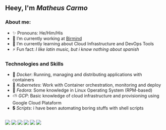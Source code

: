 ## Heey, I'm *Matheus Carmo*
### About me:
- ✨ Pronouns: He/Him/His
- 🐢 I’m currently working at [Birmind](https://birmind.com.br)
- 🌱 I’m currently learning about Cloud Infrastructure and DevOps Tools
- ⚡ Fun fact: *I like latin music, but i know nothing about spanish* 
### Technologies and Skills 
- 🐳 *Docker*: Running, managing and distributing applications with containers
- 🐋 *Kubernetes*: Work with Container orchestration, monitoring and deploy 
- 🧢 *Fedora*: Some knowledge in Linux Operating System (RPM-based)
- ⛅ *GCP*: Basic knowledge of cloud infrastructure and provisioning using Google Cloud Plataform
- 💲 *Scripts*: i have been automating boring stuffs with shell scripts
##
<div> 
  <a href="https://www.instagram.com/theuz_c/" target="_blank"><img src="https://img.shields.io/badge/-Instagram-%23E4405F?style=for-the-badge&logo=instagram&logoColor=white" target="_blank"></a>
  <a href="https://www.tiktok.com/@theuz_cz?lang=pt-BR" target="_blank"><img src="https://img.shields.io/badge/TikTok-000000?style=for-the-badge&logo=tiktok&logoColor=white" target="_blank"></a> 
  <a href = "mailto:matheuscarmo1108@gmail.com"><img src="https://img.shields.io/badge/-Gmail-%23333?style=for-the-badge&logo=gmail&logoColor=white" target="_blank"></a>
  <a href="https://www.linkedin.com/in/matheus-carmo-564665195/" target="_blank"><img src="https://img.shields.io/badge/-LinkedIn-%230077B5?style=for-the-badge&logo=linkedin&logoColor=white" target="_blank"></a>  
  <a href="https://www.facebook.com/matheus.docarmodeoliveira/" target="_blank"><img src="https://img.shields.io/badge/Facebook-1877F2?style=for-the-badge&logo=facebook&logoColor=white" target="_blank"></a>
  <a href="https://twitter.com/theuz_cz"  target="_blank"><img src="https://img.shields.io/badge/Twitter-1DA1F2?style=for-the-badge&logo=twitter&logoColor=white" target="_blank"></a>
</div>
